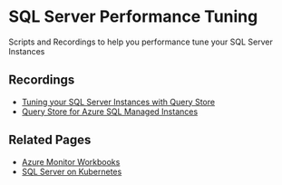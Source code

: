 # SQL Server Performance Tuning
Scripts and Recordings to help you performance tune your SQL Server Instances

## Recordings
* [Tuning your SQL Server Instances with Query Store](https://www.youtube.com/watch?v=_T7g-LuLy5s&list=PLtEEMfeCXzJ0Ez23rhCgsrEgHK7Sa-EJ9&index=1)
* [Query Store for Azure SQL Managed Instances](https://www.youtube.com/watch?v=Yf877QVznt8&list=PLtEEMfeCXzJ0Ez23rhCgsrEgHK7Sa-EJ9&index=2)

## Related Pages
* [Azure Monitor Workbooks](https://github.com/BobbyH49/AzureMonitorWorkbooks)
* [SQL Server on Kubernetes](https://github.com/BobbyH49/SQLServerk8s)
